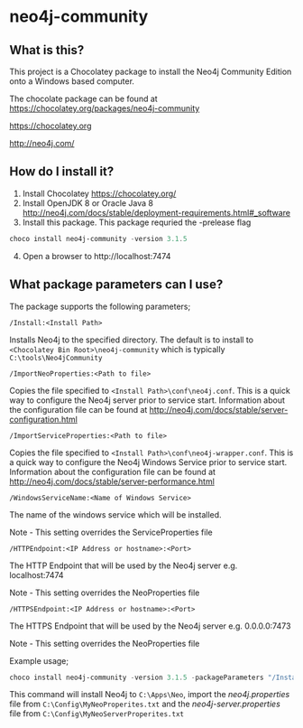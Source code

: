 neo4j-community
==========================

## What is this?
This project is a Chocolatey package to install the Neo4j Community Edition onto a Windows based computer.

The chocolate package can be found at https://chocolatey.org/packages/neo4j-community

https://chocolatey.org

http://neo4j.com/

## How do I install it?
1. Install Chocolatey https://chocolatey.org/
2. Install OpenJDK 8 or Oracle Java 8 http://neo4j.com/docs/stable/deployment-requirements.html#_software
3. Install this package.  This package requried the -prelease flag
```powershell
choco install neo4j-community -version 3.1.5
```
4. Open a browser to http://localhost:7474

## What package parameters can I use?
The package supports the following parameters;

```
/Install:<Install Path>
```
Installs Neo4j to the specified directory.  The default is to install to `<Chocolatey Bin Root>\neo4j-community` which is typically `C:\tools\Neo4jCommunity`

```
/ImportNeoProperties:<Path to file>
```
Copies the file specified to `<Install Path>\conf\neo4j.conf`.  This is a quick way to configure the Neo4j server prior to service start.  Information about the configuration file can be found at http://neo4j.com/docs/stable/server-configuration.html

```
/ImportServiceProperties:<Path to file>
```
Copies the file specified to `<Install Path>\conf\neo4j-wrapper.conf`.  This is a quick way to configure the Neo4j Windows Service prior to service start.  Information about the configuration file can be found at http://neo4j.com/docs/stable/server-performance.html

```
/WindowsServiceName:<Name of Windows Service>
```
The name of the windows service which will be installed.

Note - This setting overrides the ServiceProperties file

```
/HTTPEndpoint:<IP Address or hostname>:<Port>
```
The HTTP Endpoint that will be used by the Neo4j server e.g. localhost:7474

Note - This setting overrides the NeoProperties file

```
/HTTPSEndpoint:<IP Address or hostname>:<Port>
```
The HTTPS Endpoint that will be used by the Neo4j server e.g. 0.0.0.0:7473

Note - This setting overrides the NeoProperties file

Example usage;
``` powershell
choco install neo4j-community -version 3.1.5 -packageParameters "/Install:C:\Apps\Neo /ImportNeoProperties:C:\Config\MyNeoProperites.txt /ImportNeoServerProperties:C:\Config\MyNeoServerProperites.txt"
```
This command will install Neo4j to `C:\Apps\Neo`, import the *neo4j.properties* file from `C:\Config\MyNeoProperites.txt` and the *neo4j-server.properties* file from `C:\Config\MyNeoServerProperites.txt`
